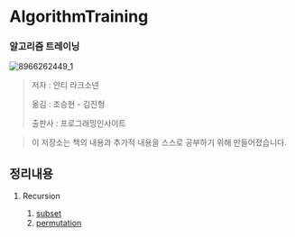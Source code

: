 # AlgorithmTraining

### 알고리즘 트레이닝

![8966262449_1](https://user-images.githubusercontent.com/55838461/73277372-6b564980-422d-11ea-8312-7ddbf154b1ef.jpg)



> 저자 : 안티 라크소넨
>
> 옮김 : 조승현 - 김진형
>
> 출판사 : 프로그래밍인사이트

> 이 저장소는 책의 내용과 추가적 내용을 스스로 공부하기 위해 만들어졌습니다.



## 정리내용

1. Recursion

   1. [subset](https://github.com/leeshinyook/AlgorithmTraining/blob/master/Recursion/subset.md)
   2. [permutation](https://github.com/leeshinyook/AlgorithmTraining/blob/master/Recursion/permutation.md)

   